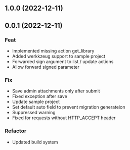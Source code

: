 ## 1.0.0 (2022-12-11)

## 0.0.1 (2022-12-11)

### Feat

- Implemented missing action get_library
- Added werkkzeug support to sample project
- Forwarded sign argument to list / update actions
- Allow forward signed parameter

### Fix

- Save admin attachments only after submit
- Fixed exception after save
- Update sample project
- Set default auto field to prevent migration generateion
- Suppressed warning
- Fixed for requests without HTTP_ACCEPT header

### Refactor

- Updated build system
